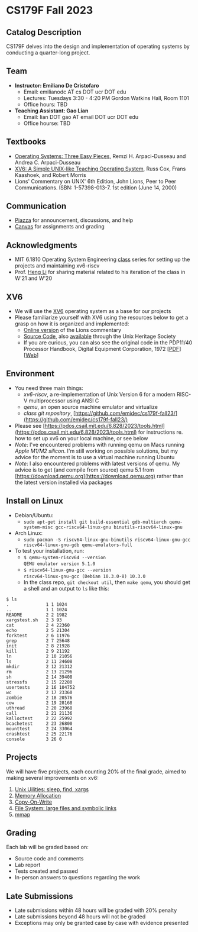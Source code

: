 # CS179F Fall 2023

## Catalog Description
CS179F delves into the design and implementation of operating systems by conducting a quarter-long project.

## Team
- **Instructor: Emiliano De Cristofaro**
    - Email: emilianodc AT cs DOT ucr DOT edu
    - Lectures: Tuesdays 3:30 - 4:20 PM
Gordon Watkins Hall, Room 1101
    - Office hours: TBD
- **Teaching Assistant: Gao Lian**
    - Email: lian DOT gao AT email DOT ucr DOT edu
    - Office hourse: TBD

## Textbooks
- [Operating Systems: Three Easy Pieces](http://pages.cs.wisc.edu/~remzi/OSTEP/), Remzi H. Arpaci-Dusseau and Andrea C. Arpaci-Dusseau
- [XV6: A Simple UNIX-like Teaching Operating System](https://pdos.csail.mit.edu/6.S081/2020/xv6/book-riscv-rev1.pdf), Russ Cox, Frans Kaashoek, and Robert Morris
- Lions' Commentary on UNIX' 6th Edition, John Lions, Peer to Peer Communications. ISBN: 1-57398-013-7. 1st edition (June 14, 2000)

## Communication
- [Piazza](https://piazza.com/ucr/fall2023/cs179f/home) for announcement, discussions, and help
- [Canvas](https://elearn.ucr.edu/courses/110956) for assignments and grading

## Acknowledgments
- MIT 6.1810 Operating System Engineering [class](https://pdos.csail.mit.edu/6.828/2023/index.html) series for setting up the projects and maintaining xv6-riscv
- Prof. [Heng Li](https://www.cs.ucr.edu/~heng/) for sharing material related to his iteration of the class in W'21 and W'20

## XV6
- We will use the [XV6](https://pdos.csail.mit.edu/6.828/2012/xv6.html) operating system as a base for our projects
- Please familiarize yourself with XV6 using the resources below to get a grasp on how it is organized and implemented:
    -  [Online version](http://www.lemis.com/grog/Documentation/Lions/) of the Lions commentary
	-  [Source Code](http://v6.cuzuco.com/), also [available](http://minnie.tuhs.org/cgi-bin/utree.pl?file=V6) through the Unix Heritage Society
    -  If you are curious, you can also see the original code in the PDP11/40 Processor Handbook, Digital Equipment Corporation, 1972 [[PDF](http://pdos.csail.mit.edu/6.828/2005/readings/pdp11-40.pdf)] [[Web](http://pdos.csail.mit.edu/6.828/2005/pdp11/)]

## Environment
- You need three main things:
    - _xv6-riscv_, a re-implementation of Unix Version 6 for a modern RISC-V multiprocessor using ANSI C
    - _qemu_, an open source machine emulator and virtualize
    - _class git repository_, [https://github.com/emidec/cs179f-fall23/](https://github.com/emidec/cs179f-fall23/)
- Please see [https://pdos.csail.mit.edu/6.828/2023/tools.html](https://pdos.csail.mit.edu/6.828/2023/tools.html) for instructions re. how to set up xv6 on your local machine, or see below
- _Note_: I've encountered problems with running qemu on Macs running _Apple M1/M2 silicon_. I'm still working on possible solutions, but my advice for the moment is to use a virtual machine running Ubuntu
- _Note_: I also encountered problems with latest versions of qemu. My advice is to get (and compile from source) qemu 5.1 from [https://download.qemu.org](https://download.qemu.org) rather than the latest version installed via packages

## Install on Linux
- Debian/Ubuntu:
    - ```sudo apt-get install git build-essential gdb-multiarch qemu-system-misc gcc-riscv64-linux-gnu binutils-riscv64-linux-gnu```
- Arch Linux:
    - ```sudo pacman -S riscv64-linux-gnu-binutils riscv64-linux-gnu-gcc riscv64-linux-gnu-gdb qemu-emulators-full```
- To test your installation, run:
    - ```$ qemu-system-riscv64 --version```  
    ```QEMU emulator version 5.1.0```
    - ```$ riscv64-linux-gnu-gcc --version```  
	```riscv64-linux-gnu-gcc (Debian 10.3.0-8) 10.3.0```
	- In the class repo, ```git checkout util```, then ```make qemu```, you should get a shell and an output to ```ls``` like this:
```
$ ls
.              1 1 1024
..             1 1 1024
README         2 2 1982
xargstest.sh   2 3 93
cat            2 4 22360
echo           2 5 21304
forktest       2 6 11976
grep           2 7 25648
init           2 8 21928
kill           2 9 21192
ln             2 10 21056
ls             2 11 24608
mkdir          2 12 21312
rm             2 13 21296
sh             2 14 39408
stressfs       2 15 22280
usertests      2 16 104752
wc             2 17 23360
zombie         2 18 20576
cow            2 19 28168
uthread        2 20 23968
call           2 21 21136
kalloctest     2 22 25992
bcachetest     2 23 26800
mounttest      2 24 33064
crashtest      2 25 22176
console        3 26 0
```

## Projects
We will have five projects, each counting 20% of the final grade, aimed to making several improvements on xv6:
1. [Unix Uilities: sleep, find, xargs](doc/lab1.md)
2. [Memory Allocation](doc/lab2.md)
3. [Copy-On-Write](doc/lab3.md)
4. [File System: large files and symbolic links](doc/lab4.md)
5. [mmap](doc/lab5.md)

## Grading
Each lab will be graded based on:
- Source code and comments
- Lab report
- Tests created and passed
- In-person answers to questions regarding the work

## Late Submissions
- Late submissions within 48 hours will be graded with 20% penalty
- Late submissions beyond 48 hours will not be graded
- Exceptions may only be granted case by case with evidence presented
